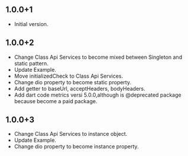 ## 1.0.0+1

- Initial version.

## 1.0.0+2

- Change Class Api Services to become mixed between Singleton and static pattern.
- Update Example.
- Move initializedCheck to Class Api Services.
- Change dio property to become static property.
- Add getter to baseUrl, acceptHeaders, bodyHeaders.
- Add dart code metrics versi 5.0.0,although is @deprecated package because become a paid package.

## 1.0.0+3

- Change Class Api Services to instance object.
- Update Example.
- Change dio property to become instance property.
